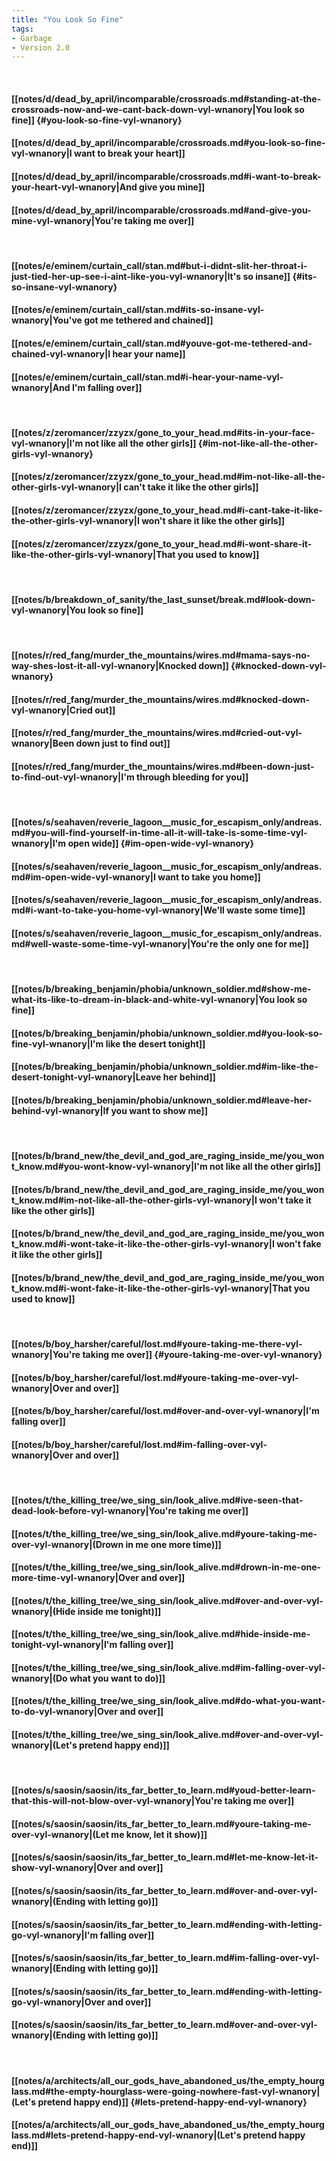 ```yaml
---
title: "You Look So Fine"
tags:
- Garbage
- Version 2.0
---
```

&nbsp;
#### [[notes/d/dead_by_april/incomparable/crossroads.md#standing-at-the-crossroads-now-and-we-cant-back-down-vyl-wnanory|You look so fine]] {#you-look-so-fine-vyl-wnanory}
#### [[notes/d/dead_by_april/incomparable/crossroads.md#you-look-so-fine-vyl-wnanory|I want to break your heart]]
#### [[notes/d/dead_by_april/incomparable/crossroads.md#i-want-to-break-your-heart-vyl-wnanory|And give you mine]]
#### [[notes/d/dead_by_april/incomparable/crossroads.md#and-give-you-mine-vyl-wnanory|You're taking me over]]
&nbsp;
#### [[notes/e/eminem/curtain_call/stan.md#but-i-didnt-slit-her-throat-i-just-tied-her-up-see-i-aint-like-you-vyl-wnanory|It's so insane]] {#its-so-insane-vyl-wnanory}
#### [[notes/e/eminem/curtain_call/stan.md#its-so-insane-vyl-wnanory|You've got me tethered and chained]]
#### [[notes/e/eminem/curtain_call/stan.md#youve-got-me-tethered-and-chained-vyl-wnanory|I hear your name]]
#### [[notes/e/eminem/curtain_call/stan.md#i-hear-your-name-vyl-wnanory|And I'm falling over]]
&nbsp;
#### [[notes/z/zeromancer/zzyzx/gone_to_your_head.md#its-in-your-face-vyl-wnanory|I'm not like all the other girls]] {#im-not-like-all-the-other-girls-vyl-wnanory}
#### [[notes/z/zeromancer/zzyzx/gone_to_your_head.md#im-not-like-all-the-other-girls-vyl-wnanory|I can't take it like the other girls]]
#### [[notes/z/zeromancer/zzyzx/gone_to_your_head.md#i-cant-take-it-like-the-other-girls-vyl-wnanory|I won't share it like the other girls]]
#### [[notes/z/zeromancer/zzyzx/gone_to_your_head.md#i-wont-share-it-like-the-other-girls-vyl-wnanory|That you used to know]]
&nbsp;
#### [[notes/b/breakdown_of_sanity/the_last_sunset/break.md#look-down-vyl-wnanory|You look so fine]]
&nbsp;
#### [[notes/r/red_fang/murder_the_mountains/wires.md#mama-says-no-way-shes-lost-it-all-vyl-wnanory|Knocked down]] {#knocked-down-vyl-wnanory}
#### [[notes/r/red_fang/murder_the_mountains/wires.md#knocked-down-vyl-wnanory|Cried out]]
#### [[notes/r/red_fang/murder_the_mountains/wires.md#cried-out-vyl-wnanory|Been down just to find out]]
#### [[notes/r/red_fang/murder_the_mountains/wires.md#been-down-just-to-find-out-vyl-wnanory|I'm through bleeding for you]]
&nbsp;
#### [[notes/s/seahaven/reverie_lagoon__music_for_escapism_only/andreas.md#you-will-find-yourself-in-time-all-it-will-take-is-some-time-vyl-wnanory|I'm open wide]] {#im-open-wide-vyl-wnanory}
#### [[notes/s/seahaven/reverie_lagoon__music_for_escapism_only/andreas.md#im-open-wide-vyl-wnanory|I want to take you home]]
#### [[notes/s/seahaven/reverie_lagoon__music_for_escapism_only/andreas.md#i-want-to-take-you-home-vyl-wnanory|We'll waste some time]]
#### [[notes/s/seahaven/reverie_lagoon__music_for_escapism_only/andreas.md#well-waste-some-time-vyl-wnanory|You're the only one for me]]
&nbsp;
#### [[notes/b/breaking_benjamin/phobia/unknown_soldier.md#show-me-what-its-like-to-dream-in-black-and-white-vyl-wnanory|You look so fine]]
#### [[notes/b/breaking_benjamin/phobia/unknown_soldier.md#you-look-so-fine-vyl-wnanory|I'm like the desert tonight]]
#### [[notes/b/breaking_benjamin/phobia/unknown_soldier.md#im-like-the-desert-tonight-vyl-wnanory|Leave her behind]]
#### [[notes/b/breaking_benjamin/phobia/unknown_soldier.md#leave-her-behind-vyl-wnanory|If you want to show me]]
&nbsp;
#### [[notes/b/brand_new/the_devil_and_god_are_raging_inside_me/you_wont_know.md#you-wont-know-vyl-wnanory|I'm not like all the other girls]]
#### [[notes/b/brand_new/the_devil_and_god_are_raging_inside_me/you_wont_know.md#im-not-like-all-the-other-girls-vyl-wnanory|I won't take it like the other girls]]
#### [[notes/b/brand_new/the_devil_and_god_are_raging_inside_me/you_wont_know.md#i-wont-take-it-like-the-other-girls-vyl-wnanory|I won't fake it like the other girls]]
#### [[notes/b/brand_new/the_devil_and_god_are_raging_inside_me/you_wont_know.md#i-wont-fake-it-like-the-other-girls-vyl-wnanory|That you used to know]]
&nbsp;
#### [[notes/b/boy_harsher/careful/lost.md#youre-taking-me-there-vyl-wnanory|You're taking me over]] {#youre-taking-me-over-vyl-wnanory}
#### [[notes/b/boy_harsher/careful/lost.md#youre-taking-me-over-vyl-wnanory|Over and over]]
#### [[notes/b/boy_harsher/careful/lost.md#over-and-over-vyl-wnanory|I'm falling over]]
#### [[notes/b/boy_harsher/careful/lost.md#im-falling-over-vyl-wnanory|Over and over]]
&nbsp;
#### [[notes/t/the_killing_tree/we_sing_sin/look_alive.md#ive-seen-that-dead-look-before-vyl-wnanory|You're taking me over]]
#### [[notes/t/the_killing_tree/we_sing_sin/look_alive.md#youre-taking-me-over-vyl-wnanory|(Drown in me one more time)]]
#### [[notes/t/the_killing_tree/we_sing_sin/look_alive.md#drown-in-me-one-more-time-vyl-wnanory|Over and over]]
#### [[notes/t/the_killing_tree/we_sing_sin/look_alive.md#over-and-over-vyl-wnanory|(Hide inside me tonight)]]
#### [[notes/t/the_killing_tree/we_sing_sin/look_alive.md#hide-inside-me-tonight-vyl-wnanory|I'm falling over]]
#### [[notes/t/the_killing_tree/we_sing_sin/look_alive.md#im-falling-over-vyl-wnanory|(Do what you want to do)]]
#### [[notes/t/the_killing_tree/we_sing_sin/look_alive.md#do-what-you-want-to-do-vyl-wnanory|Over and over]]
#### [[notes/t/the_killing_tree/we_sing_sin/look_alive.md#over-and-over-vyl-wnanory|(Let's pretend happy end)]]
&nbsp;
#### [[notes/s/saosin/saosin/its_far_better_to_learn.md#youd-better-learn-that-this-will-not-blow-over-vyl-wnanory|You're taking me over]]
#### [[notes/s/saosin/saosin/its_far_better_to_learn.md#youre-taking-me-over-vyl-wnanory|(Let me know, let it show)]]
#### [[notes/s/saosin/saosin/its_far_better_to_learn.md#let-me-know-let-it-show-vyl-wnanory|Over and over]]
#### [[notes/s/saosin/saosin/its_far_better_to_learn.md#over-and-over-vyl-wnanory|(Ending with letting go)]]
#### [[notes/s/saosin/saosin/its_far_better_to_learn.md#ending-with-letting-go-vyl-wnanory|I'm falling over]]
#### [[notes/s/saosin/saosin/its_far_better_to_learn.md#im-falling-over-vyl-wnanory|(Ending with letting go)]]
#### [[notes/s/saosin/saosin/its_far_better_to_learn.md#ending-with-letting-go-vyl-wnanory|Over and over]]
#### [[notes/s/saosin/saosin/its_far_better_to_learn.md#over-and-over-vyl-wnanory|(Ending with letting go)]]
&nbsp;
#### [[notes/a/architects/all_our_gods_have_abandoned_us/the_empty_hourglass.md#the-empty-hourglass-were-going-nowhere-fast-vyl-wnanory|(Let's pretend happy end)]] {#lets-pretend-happy-end-vyl-wnanory}
#### [[notes/a/architects/all_our_gods_have_abandoned_us/the_empty_hourglass.md#lets-pretend-happy-end-vyl-wnanory|(Let's pretend happy end)]]
